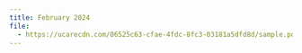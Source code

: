 ```yaml
---
title: February 2024
file:
  - https://ucarecdn.com/06525c63-cfae-4fdc-8fc3-03181a5dfd8d/sample.pdf
---
```

